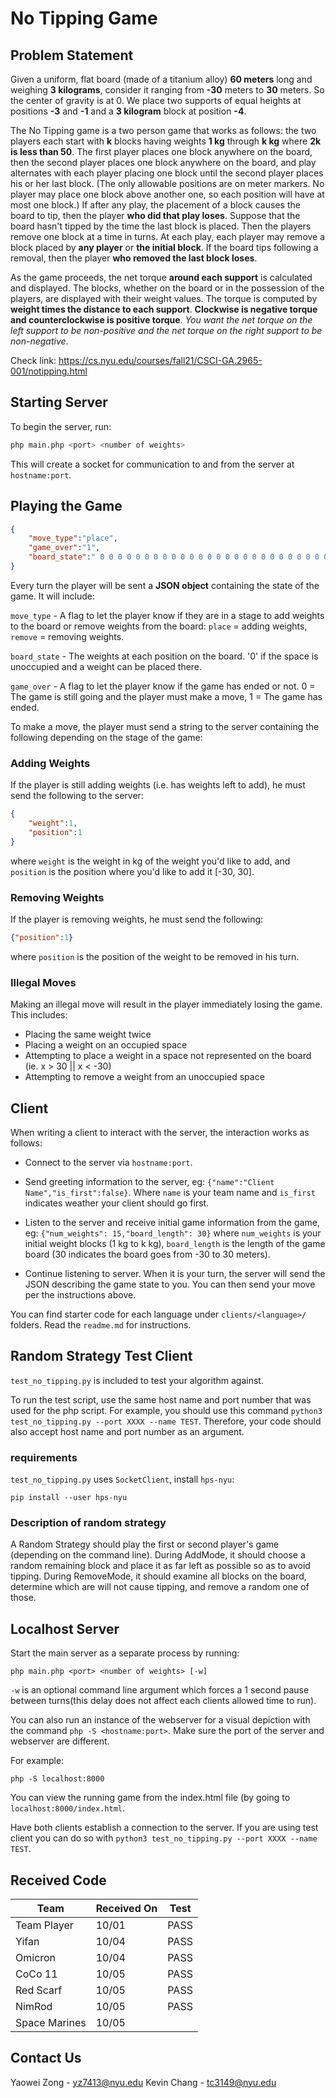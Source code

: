 # No Tipping Game

## Problem Statement

Given a uniform, flat board (made of a titanium alloy) **60 meters** long and weighing **3 kilograms**, consider it ranging from **-30** meters to **30** meters. So the center of gravity is at 0. We place two supports of equal heights at positions **-3** and **-1** and a **3 kilogram** block at position **-4**.

The No Tipping game is a two person game that works as follows: the two players each start with **k** blocks having weights **1 kg** through **k kg** where **2k is less than 50**. The first player places one block anywhere on the board, then the second player places one block anywhere on the board, and play alternates with each player placing one block until the second player places his or her last block. (The only allowable positions are on meter markers. No player may place one block above another one, so each position will have at most one block.) If after any play, the placement of a block causes the board to tip, then the player **who did that play loses**. Suppose that the board hasn't tipped by the time the last block is placed. Then the players remove one block at a time in turns. At each play, each player may remove a block placed by **any player** or **the initial block**. If the board tips following a removal, then the player **who removed the last block loses**.

As the game proceeds, the net torque **around each support** is calculated and displayed. The blocks, whether on the board or in the possession of the players, are displayed with their weight values. The torque is computed by **weight times the distance to each support**. **Clockwise is negative torque and counterclockwise is positive torque**. *You want the net torque on the left support to be non-positive and the net torque on the right support to be non-negative*.

Check link: https://cs.nyu.edu/courses/fall21/CSCI-GA.2965-001/notipping.html

## Starting Server

To begin the server, run:

```bash
php main.php <port> <number of weights>
```

This will create a socket for communication to and from the server at `hostname:port`.

## Playing the Game

```json
{
    "move_type":"place",
    "game_over":"1",
    "board_state":" 0 0 0 0 0 0 0 0 0 0 0 0 0 0 0 0 0 0 0 0 0 0 0 0 0 0 3 0 0 0 0 1 0 0 0 0 0 0 0 0 0 0 0 0 0 0 0 0 0 0 0 0 0 0 0 0 0 0 0 0 0"
}
```

Every turn the player will be sent a **JSON object** containing the state of the game. It will include:

`move_type` - A flag to let the player know if they are in a stage to add weights to the board or remove weights from the board: `place` = adding weights, `remove` = removing weights.

`board_state` - The weights at each position on the board. '0' if the space is unoccupied and a weight can be placed there.

`game_over` - A flag to let the player know if the game has ended or not. 0 = The game is still going and the player must make a move, 1 = The game has ended.

To make a move, the player must send a string to the server containing the following depending on the stage of the game:

### Adding Weights

If the player is still adding weights (i.e. has weights left to add), he must send the following to the server:

```json
{
    "weight":1,
    "position":1
}
```

where `weight` is the weight in kg of the weight you'd like to add, and `position` is the position where you'd like to add it [-30, 30].

### Removing Weights

If the player is removing weights, he must send the following:

```json
{"position":1}
```

where `position` is the position of the weight to be removed in his turn.

### Illegal Moves

Making an illegal move will result in the player immediately losing the game. This includes:

* Placing the same weight twice
* Placing a weight on an occupied space
* Attempting to place a weight in a space not represented on the board (ie. x > 30 || x < -30)
* Attempting to remove a weight from an unoccupied space

## Client

When writing a client to interact with the server, the interaction works as follows:

* Connect to the server via `hostname:port`.

* Send greeting information to the server, eg: `{"name":"Client Name","is_first":false}`. Where `name` is your team name and `is_first` indicates weather your client should go first.

* Listen to the server and receive initial game information from the game, eg: `{"num_weights": 15,"board_length": 30}` where `num_weights` is your initial weight blocks (1 kg to k kg), `board_length` is the length of the game board (30 indicates the board goes from -30 to 30 meters).

* Continue listening to server. When it is your turn, the server will send the JSON describing the game state to you. You can then send your move per the instructions above.

You can find starter code for each language under `clients/<language>/` folders.
Read the `readme.md` for instructions.

## Random Strategy Test Client

`test_no_tipping.py` is included to test your algorithm against.

To run the test script, use the same host name and port number that was used for the php script. For example, you should use this command `python3 test_no_tipping.py --port XXXX --name TEST`. Therefore, your code should also accept host name and port number as an argument.


### requirements

`test_no_tipping.py` uses `SocketClient`, install `hps-nyu`:
```
pip install --user hps-nyu
```

### Description of random strategy

A Random Strategy should play the first or second player's game (depending on the command line). During AddMode, it should choose a random remaining block and place it as far left as possible so as to avoid tipping. During RemoveMode, it should examine all blocks on the board, determine which are will not cause tipping, and remove a random one of those.

## Localhost Server

Start the main server as a separate process by running:

```
php main.php <port> <number of weights> [-w]
```

`-w` is an optional command line argument which forces a 1 second pause between turns(this delay does not affect each clients allowed time to run).

You can also run an instance of the webserver for a visual depiction with the command `php -S <hostname:port>`. Make sure the port of the server and webserver are different.

For example:
```
php -S localhost:8000
````
You can view the running game from the index.html file (by going to `localhost:8000/index.html`.


Have both clients establish a connection to the server. If you are using test client you can do so with `python3 test_no_tipping.py --port XXXX --name TEST`.

## Received Code

| Team          | Received On | Test |
| ------------- | ----------- | ---- |
| Team Player   | 10/01       | PASS |
| Yifan         | 10/04       | PASS |
| Omicron       | 10/04       | PASS |
| CoCo 11       | 10/05       | PASS |
| Red Scarf     | 10/05       | PASS |
| NimRod        | 10/05       | PASS |
| Space Marines | 10/05       |      |

## Contact Us
Yaowei Zong - yz7413@nyu.edu
Kevin Chang - tc3149@nyu.edu
